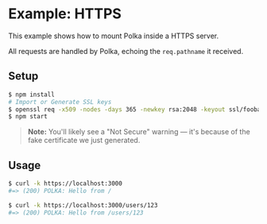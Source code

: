 # Example: HTTPS

This example shows how to mount Polka inside a HTTPS server.

All requests are handled by Polka, echoing the `req.pathname` it received.

## Setup

```sh
$ npm install
# Import or Generate SSL keys
$ openssl req -x509 -nodes -days 365 -newkey rsa:2048 -keyout ssl/foobar.key -out ssl/foobar.crt
$ npm start
```

> **Note:** You'll likely see a "Not Secure" warning &mdash; it's because of the fake certificate we just generated.

## Usage

```sh
$ curl -k https://localhost:3000
#=> (200) POLKA: Hello from /

$ curl -k https://localhost:3000/users/123
#=> (200) POLKA: Hello from /users/123
```
